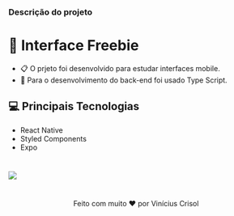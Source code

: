 ### Descrição do projeto

# 📱 Interface Freebie

- 📋 O prjeto foi desenvolvido para estudar interfaces mobile.  
- 📙 Para o desenvolvimento do back-end foi usado Type Script.

## 💻 Principais Tecnologias

- React Native
- Styled Components
- Expo

#


![](https://i.ibb.co/tq4697w/video-1-1.gif)


#

<p align="center">
  Feito com muito ❤️ por Vinícius Crisol
</p>
